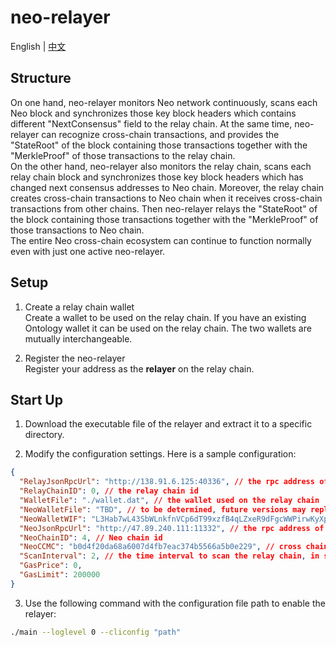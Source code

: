 # neo-relayer

English | [中文](./How_to_become_neo_relayer_CN.md)

## Structure

On one hand, neo-relayer monitors Neo network continuously, scans each Neo block and synchronizes those key block headers which contains different "NextConsensus" field to the relay chain. At the same time, neo-relayer can recognize cross-chain transactions, and provides the "StateRoot" of the block containing those transactions together with the "MerkleProof" of those transactions to the relay chain.  
On the other hand, neo-relayer also monitors the relay chain, scans each relay chain block and synchronizes those key block headers which has changed next consensus addresses to Neo chain. Moreover, the relay chain creates cross-chain transactions to Neo chain when it receives cross-chain transactions from other chains. Then neo-relayer relays the "StateRoot" of the block containing those transactions together with the "MerkleProof" of those transactions to Neo chain.  
The entire Neo cross-chain ecosystem can continue to function normally even with just one active neo-relayer.

## Setup

1. Create a relay chain wallet  
Create a wallet to be used on the relay chain. If you have an existing Ontology wallet it can be used on the relay chain. The two wallets are mutually interchangeable.

2. Register the neo-relayer  
Register your address as the **relayer** on the relay chain.

## Start Up

1. Download the executable file of the relayer and extract it to a specific directory.

2. Modify the configuration settings. Here is a sample configuration:

```json
{
  "RelayJsonRpcUrl": "http://138.91.6.125:40336", // the rpc address of the relay chain
  "RelayChainID": 0, // the relay chain id
  "WalletFile": "./wallet.dat", // the wallet used on the relay chain
  "NeoWalletFile": "TBD", // to be determined, future versions may replace WIF with wallet file of Neo network
  "NeoWalletWIF": "L3Hab7wL43SbWLnkfnVCp6dT99xzfB4qLZxeR9dFgcWWPirwKyXp", // private key in WIF format
  "NeoJsonRpcUrl": "http://47.89.240.111:11332", // the rpc address of the Neo chain
  "NeoChainID": 4, // Neo chain id
  "NeoCCMC": "b0d4f20da68a6007d4fb7eac374b5566a5b0e229", // cross chain management contract of Neo chain
  "ScanInterval": 2, // the time interval to scan the relay chain, in seconds
  "GasPrice": 0,
  "GasLimit": 200000
}
```

3. Use the following command with the configuration file path to enable the relayer:

```bash
./main --loglevel 0 --cliconfig "path"
```
